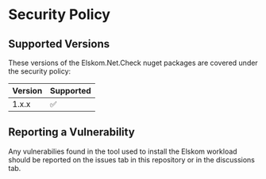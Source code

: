 # Security Policy

## Supported Versions

These versions of the Elskom.Net.Check nuget packages are covered under the security policy:

| Version | Supported          |
| ------- | ------------------ |
| 1.x.x   | :white_check_mark: |

## Reporting a Vulnerability

Any vulnerabilies found in the tool used to install the Elskom workload should be reported on the issues tab in this repository or in the discussions tab.

